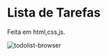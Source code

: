 # Lista de Tarefas

Feita em html,css,js.
 

![todolist-browser](https://user-images.githubusercontent.com/71532807/159134963-359cc81f-bd5e-4068-b84f-fc9458ad2f38.png)
